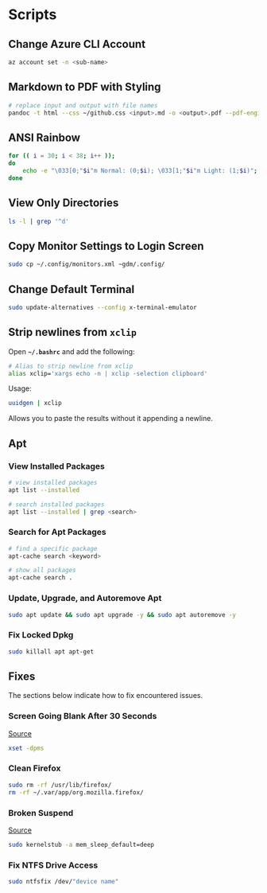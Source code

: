 # Scripts

## Change Azure CLI Account

```sh
az account set -n <sub-name>
```

## Markdown to PDF with Styling

```sh
# replace input and output with file names
pandoc -t html --css ~/github.css <input>.md -o <output>.pdf --pdf-engine-opt=--enable-local-file-access --metadata title="Git Setup"
```

## ANSI Rainbow

```sh
for (( i = 30; i < 38; i++ ));
do
    echo -e "\033[0;"$i"m Normal: (0;$i); \033[1;"$i"m Light: (1;$i)";
done
```

## View Only Directories

```bash
ls -l | grep '^d'
```

## Copy Monitor Settings to Login Screen

```bash
sudo cp ~/.config/monitors.xml ~gdm/.config/
```

## Change Default Terminal

```bash
sudo update-alternatives --config x-terminal-emulator
```

## Strip newlines from **`xclip`**

Open **`~/.bashrc`** and add the following:

```sh
# Alias to strip newline from xclip
alias xclip='xargs echo -n | xclip -selection clipboard'
```

Usage:

```sh
uuidgen | xclip
```

Allows you to paste the results without it appending a newline.

## Apt

### View Installed Packages

```bash
# view installed packages
apt list --installed

# search installed packages
apt list --installed | grep <search>
```

### Search for Apt Packages

```bash
# find a specific package
apt-cache search <keyword>

# show all packages
apt-cache search .
```

### Update, Upgrade, and Autoremove Apt

```bash
sudo apt update && sudo apt upgrade -y && sudo apt autoremove -y
```

### Fix Locked Dpkg

```bash
sudo killall apt apt-get
```

## Fixes

The sections below indicate how to fix encountered issues.

### Screen Going Blank After 30 Seconds

[Source](https://www.reddit.com/r/pop_os/comments/eln8bp/screen_going_black_after_30_seconds/)

```bash
xset -dpms
```

### Clean Firefox

```bash
sudo rm -rf /usr/lib/firefox/
rm -rf ~/.var/app/org.mozilla.firefox/
```

### Broken Suspend

[Source](https://github.com/pop-os/pop/issues/449#issuecomment-502746351)

```bash
sudo kernelstub -a mem_sleep_default=deep
```

### Fix NTFS Drive Access

```sh
sudo ntfsfix /dev/"device name"
```